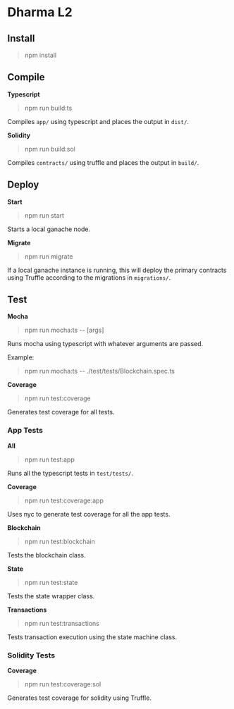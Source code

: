 # Dharma L2

## Install

> npm install

## Compile

**Typescript**

> npm run build:ts

Compiles `app/` using typescript and places the output in `dist/`.

**Solidity**

> npm run build:sol

Compiles `contracts/` using truffle and places the output in `build/`.

## Deploy

**Start**

> npm run start

Starts a local ganache node.

**Migrate**

> npm run migrate

If a local ganache instance is running, this will deploy the primary contracts using Truffle according to the migrations in `migrations/`.

## Test

**Mocha**

> npm run mocha:ts -- [args]

Runs mocha using typescript with whatever arguments are passed.

Example:

> npm run mocha:ts -- ./test/tests/Blockchain.spec.ts

**Coverage**

> npm run test:coverage

Generates test coverage for all tests.

### App Tests

**All**

> npm run test:app

Runs all the typescript tests in `test/tests/`.

**Coverage**

> npm run test:coverage:app

Uses nyc to generate test coverage for all the app tests.

**Blockchain**

> npm run test:blockchain

Tests the blockchain class.

**State**

> npm run test:state

Tests the state wrapper class.

**Transactions**

> npm run test:transactions

Tests transaction execution using the state machine class.

### Solidity Tests

**Coverage**

> npm run test:coverage:sol

Generates test coverage for solidity using Truffle.
